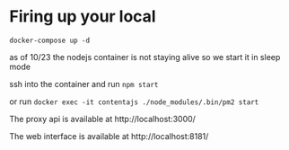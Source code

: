 # Firing up your local
`docker-compose up -d`

as of 10/23 the nodejs container is not staying alive so we start it in sleep mode

ssh into the container and run `npm start`

or run `docker exec -it contentajs ./node_modules/.bin/pm2 start`

The proxy api is available at http://localhost:3000/

The web interface is available at http://localhost:8181/
